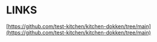 # LINKS

[https://github.com/test-kitchen/kitchen-dokken/tree/main](https://github.com/test-kitchen/kitchen-dokken/tree/main)